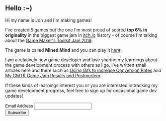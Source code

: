 ## Hello :~)

Hi my name is Jon and I'm making games!

I've created 5 games but the one I'm most proud of scored **top 6% in originality** in the biggest game jam in [itch.io](itch.io) history - of course I'm talking about the [Game Maker's Toolkit Jam 2019](https://itch.io/jam/gmtk-2019).

The game is called **Mined Mind** and you can play it [here](https://pyrecraft.itch.io/mined-mind).

I am a relatively new game developer and love sharing my learnings about the game development process with others as I go. I've written small articles here and there such as [Using Gifs to Increase Conversion Rates](https://pyrecraft.itch.io/mined-mind/devlog/93492/using-gifs-to-increase-conversion-rates) and [My GMTK Game Jam Results and Postmortem](https://pyrecraft.itch.io/mined-mind/devlog/94550/my-gmtk-game-jam-results-and-postmortem).

If these kinds of learnings interest you or you are interested in tracking my game development progress, feel free to sign up for occasional game dev updates! 

<!-- Begin Mailchimp Signup Form -->
<link href="//cdn-images.mailchimp.com/embedcode/classic-10_7.css" rel="stylesheet" type="text/css">
<style type="text/css">
	#mc_embed_signup{background:#fff; clear:left; font:14px Helvetica,Arial,sans-serif; }
	/* Add your own Mailchimp form style overrides in your site stylesheet or in this style block.
	   We recommend moving this block and the preceding CSS link to the HEAD of your HTML file. */
</style>
<div id="mc_embed_signup">
<form action="https://gmail.us3.list-manage.com/subscribe/post?u=b07ab60f6436ef2e7e72037a1&amp;id=e98ab298e2" method="post" id="mc-embedded-subscribe-form" name="mc-embedded-subscribe-form" class="validate" target="_blank" novalidate>
    <div id="mc_embed_signup_scroll">
	
<div class="mc-field-group">
	<label for="mce-EMAIL">Email Address </label>
	<input type="email" value="" name="EMAIL" class="required email" id="mce-EMAIL">
</div>
	<div id="mce-responses" class="clear">
		<div class="response" id="mce-error-response" style="display:none"></div>
		<div class="response" id="mce-success-response" style="display:none"></div>
	</div>    <!-- real people should not fill this in and expect good things - do not remove this or risk form bot signups-->
    <div style="position: absolute; left: -5000px;" aria-hidden="true"><input type="text" name="b_b07ab60f6436ef2e7e72037a1_e98ab298e2" tabindex="-1" value=""></div>
    <div class="clear"><input type="submit" value="Subscribe" name="subscribe" id="mc-embedded-subscribe" class="button"></div>
    </div>
</form>
</div>
<script type='text/javascript' src='//s3.amazonaws.com/downloads.mailchimp.com/js/mc-validate.js'></script><script type='text/javascript'>(function($) {window.fnames = new Array(); window.ftypes = new Array();fnames[0]='EMAIL';ftypes[0]='email';fnames[1]='FNAME';ftypes[1]='text';fnames[2]='LNAME';ftypes[2]='text';fnames[3]='ADDRESS';ftypes[3]='address';fnames[4]='PHONE';ftypes[4]='phone';fnames[5]='BIRTHDAY';ftypes[5]='birthday';}(jQuery));var $mcj = jQuery.noConflict(true);</script>
<!--End mc_embed_signup-->
